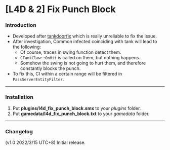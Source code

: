 # [L4D & 2] Fix Punch Block

### Introduction
- Developed after [tankdoorfix](https://github.com/SirPlease/L4D2-Competitive-Rework/blob/master/addons/sourcemod/scripting/tankdoorfix.sp) which is really unreliable to fix the issue.
- After investigation, Common infected coinciding with tank will lead to the following:
	- Of course, traces in swing function detect them.
	- `CTankClaw::OnHit` is called on them, but nothing happens.
	- Somehow the swing is not going to hurt them, and therefore constantly blocks the punch.
- To fix this, CI within a certain range will be filtered in `PassServerEntityFilter`.

<hr>

### Installation
1. Put **plugins/l4d_fix_punch_block.smx** to your _plugins_ folder.
2. Put **gamedata/l4d_fix_punch_block.txt** to your _gamedata_ folder.

<hr>

### Changelog
(v1.0 2022/3/15 UTC+8) Initial release.

